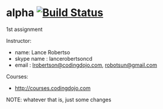 # alpha [![Build Status](https://travis-ci.org/timoweave/alpha.svg?branch=master)](https://travis-ci.org/timoweave/alpha)

1st assignment

Instructor:
- name: Lance Robertso
- skype name : lancerobertsoncd
- email : lrobertson@codingdojo.com, robotsun@gmail.com

Courses:
- http://courses.codingdojo.com

NOTE: whatever that is, just some changes
